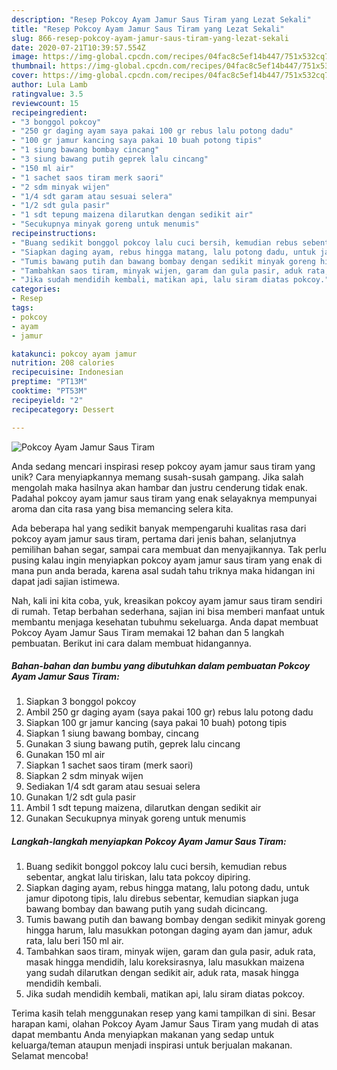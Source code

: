 ```yaml
---
description: "Resep Pokcoy Ayam Jamur Saus Tiram yang Lezat Sekali"
title: "Resep Pokcoy Ayam Jamur Saus Tiram yang Lezat Sekali"
slug: 866-resep-pokcoy-ayam-jamur-saus-tiram-yang-lezat-sekali
date: 2020-07-21T10:39:57.554Z
image: https://img-global.cpcdn.com/recipes/04fac8c5ef14b447/751x532cq70/pokcoy-ayam-jamur-saus-tiram-foto-resep-utama.jpg
thumbnail: https://img-global.cpcdn.com/recipes/04fac8c5ef14b447/751x532cq70/pokcoy-ayam-jamur-saus-tiram-foto-resep-utama.jpg
cover: https://img-global.cpcdn.com/recipes/04fac8c5ef14b447/751x532cq70/pokcoy-ayam-jamur-saus-tiram-foto-resep-utama.jpg
author: Lula Lamb
ratingvalue: 3.5
reviewcount: 15
recipeingredient:
- "3 bonggol pokcoy"
- "250 gr daging ayam saya pakai 100 gr rebus lalu potong dadu"
- "100 gr jamur kancing saya pakai 10 buah potong tipis"
- "1 siung bawang bombay cincang"
- "3 siung bawang putih geprek lalu cincang"
- "150 ml air"
- "1 sachet saos tiram merk saori"
- "2 sdm minyak wijen"
- "1/4 sdt garam atau sesuai selera"
- "1/2 sdt gula pasir"
- "1 sdt tepung maizena dilarutkan dengan sedikit air"
- "Secukupnya minyak goreng untuk menumis"
recipeinstructions:
- "Buang sedikit bonggol pokcoy lalu cuci bersih, kemudian rebus sebentar, angkat lalu tiriskan, lalu tata pokcoy dipiring."
- "Siapkan daging ayam, rebus hingga matang, lalu potong dadu, untuk jamur dipotong tipis, lalu direbus sebentar, kemudian siapkan juga bawang bombay dan bawang putih yang sudah dicincang."
- "Tumis bawang putih dan bawang bombay dengan sedikit minyak goreng hingga harum, lalu masukkan potongan daging ayam dan jamur, aduk rata, lalu beri 150 ml air."
- "Tambahkan saos tiram, minyak wijen, garam dan gula pasir, aduk rata, masak hingga mendidih, lalu koreksirasnya, lalu masukkan maizena yang sudah dilarutkan dengan sedikit air, aduk rata, masak hingga mendidih kembali."
- "Jika sudah mendidih kembali, matikan api, lalu siram diatas pokcoy."
categories:
- Resep
tags:
- pokcoy
- ayam
- jamur

katakunci: pokcoy ayam jamur 
nutrition: 208 calories
recipecuisine: Indonesian
preptime: "PT13M"
cooktime: "PT53M"
recipeyield: "2"
recipecategory: Dessert

---
```



![Pokcoy Ayam Jamur Saus Tiram](https://img-global.cpcdn.com/recipes/04fac8c5ef14b447/751x532cq70/pokcoy-ayam-jamur-saus-tiram-foto-resep-utama.jpg)

Anda sedang mencari inspirasi resep pokcoy ayam jamur saus tiram yang unik? Cara menyiapkannya memang susah-susah gampang. Jika salah mengolah maka hasilnya akan hambar dan justru cenderung tidak enak. Padahal pokcoy ayam jamur saus tiram yang enak selayaknya mempunyai aroma dan cita rasa yang bisa memancing selera kita.

Ada beberapa hal yang sedikit banyak mempengaruhi kualitas rasa dari pokcoy ayam jamur saus tiram, pertama dari jenis bahan, selanjutnya pemilihan bahan segar, sampai cara membuat dan menyajikannya. Tak perlu pusing kalau ingin menyiapkan pokcoy ayam jamur saus tiram yang enak di mana pun anda berada, karena asal sudah tahu triknya maka hidangan ini dapat jadi sajian istimewa.




Nah, kali ini kita coba, yuk, kreasikan pokcoy ayam jamur saus tiram sendiri di rumah. Tetap berbahan sederhana, sajian ini bisa memberi manfaat untuk membantu menjaga kesehatan tubuhmu sekeluarga. Anda dapat membuat Pokcoy Ayam Jamur Saus Tiram memakai 12 bahan dan 5 langkah pembuatan. Berikut ini cara dalam membuat hidangannya.

<!--inarticleads1-->

##### Bahan-bahan dan bumbu yang dibutuhkan dalam pembuatan Pokcoy Ayam Jamur Saus Tiram:

1. Siapkan 3 bonggol pokcoy
1. Ambil 250 gr daging ayam (saya pakai 100 gr) rebus lalu potong dadu
1. Siapkan 100 gr jamur kancing (saya pakai 10 buah) potong tipis
1. Siapkan 1 siung bawang bombay, cincang
1. Gunakan 3 siung bawang putih, geprek lalu cincang
1. Gunakan 150 ml air
1. Siapkan 1 sachet saos tiram (merk saori)
1. Siapkan 2 sdm minyak wijen
1. Sediakan 1/4 sdt garam atau sesuai selera
1. Gunakan 1/2 sdt gula pasir
1. Ambil 1 sdt tepung maizena, dilarutkan dengan sedikit air
1. Gunakan Secukupnya minyak goreng untuk menumis




<!--inarticleads2-->

##### Langkah-langkah menyiapkan Pokcoy Ayam Jamur Saus Tiram:

1. Buang sedikit bonggol pokcoy lalu cuci bersih, kemudian rebus sebentar, angkat lalu tiriskan, lalu tata pokcoy dipiring.
1. Siapkan daging ayam, rebus hingga matang, lalu potong dadu, untuk jamur dipotong tipis, lalu direbus sebentar, kemudian siapkan juga bawang bombay dan bawang putih yang sudah dicincang.
1. Tumis bawang putih dan bawang bombay dengan sedikit minyak goreng hingga harum, lalu masukkan potongan daging ayam dan jamur, aduk rata, lalu beri 150 ml air.
1. Tambahkan saos tiram, minyak wijen, garam dan gula pasir, aduk rata, masak hingga mendidih, lalu koreksirasnya, lalu masukkan maizena yang sudah dilarutkan dengan sedikit air, aduk rata, masak hingga mendidih kembali.
1. Jika sudah mendidih kembali, matikan api, lalu siram diatas pokcoy.




Terima kasih telah menggunakan resep yang kami tampilkan di sini. Besar harapan kami, olahan Pokcoy Ayam Jamur Saus Tiram yang mudah di atas dapat membantu Anda menyiapkan makanan yang sedap untuk keluarga/teman ataupun menjadi inspirasi untuk berjualan makanan. Selamat mencoba!
